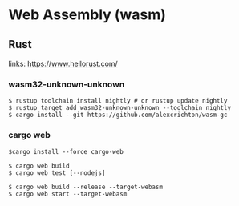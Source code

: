 # Web Assembly (wasm)

## Rust

links: https://www.hellorust.com/

### wasm32-unknown-unknown

    $ rustup toolchain install nightly # or rustup update nightly
    $ rustup target add wasm32-unknown-unknown --toolchain nightly
    $ cargo install --git https://github.com/alexcrichton/wasm-gc

### cargo web

    $cargo install --force cargo-web

    $ cargo web build
    $ cargo web test [--nodejs]

    $ cargo web build --release --target-webasm
    $ cargo web start --target-webasm
